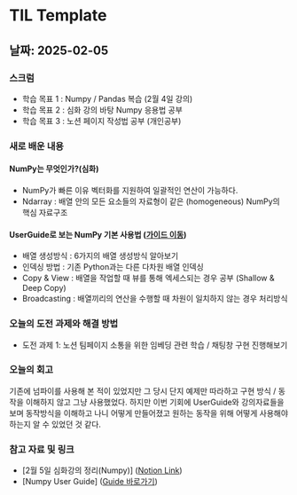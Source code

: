 # TIL Template

## 날짜: 2025-02-05

### 스크럼
- 학습 목표 1 : Numpy / Pandas 복습 (2월 4일 강의)
- 학습 목표 2 : 심화 강의 바탕 Numpy 응용법 공부
- 학습 목표 3 : 노션 페이지 작성법 공부 (개인공부)

### 새로 배운 내용
#### NumPy는 무엇인가?(심화)
- NumPy가 빠른 이유
벡터화를 지원하여 일괄적인 연산이 가능하다.
- Ndarray : 배열 안의 모든 요소들의 자료형이 같은 (homogeneous) NumPy의 핵심 자료구조

#### UserGuide로 보는 NumPy 기본 사용법 ([가이드 이동](#참고-자료-및-링크))
- 배열 생성방식 : 6가지의 배열 생성방식 알아보기
- 인덱싱 방법 : 기존 Python과는 다른 다차원 배열 인덱싱
- Copy & View : 배열을 작업할 때 뷰를 통해 엑세스되는 경우 공부 (Shallow & Deep Copy)
- Broadcasting : 배열끼리의 연산을 수행할 때 차원이 일치하지 않는 경우 처리방식

### 오늘의 도전 과제와 해결 방법
- 도전 과제 1: 노션 팀페이지 소통을 위한 임베딩 관련 학습 / 채팅창 구현 진행해보기

### 오늘의 회고
기존에 넘파이를 사용해 본 적이 있었지만 그 당시 단지 예제만 따라하고 구현 방식 / 동작을 이해하지 않고 그냥 사용했었다. 하지만 이번 기회에 UserGuide와 강의자료들을 보며 동작방식을 이해하고 나니 어떻게 만들어졌고 원하는 동작을 위해 어떻게 사용해야 하는지 알 수 있었던 것 같다.

### 참고 자료 및 링크
- [2월 5일 심화강의 정리(Numpy)] ([Notion Link](https://www.notion.so/2-5-NumPy-1910c6fd684080008ae1fd8d3b4add0c?pvs=4))
- [Numpy User Guide] ([Guide 바로가기](https://numpy.org/doc/stable/user/index.html))

